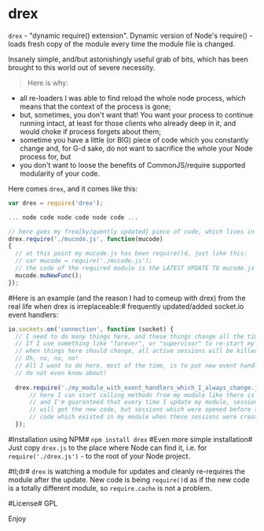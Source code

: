 drex
====

`drex` - "dynamic require() extension".
Dynamic version of Node's require() - loads fresh copy of the module every time the module file is changed.

Insanely simple, and/but astonishingly useful grab of bits, which has been brought to this world out of severe necessity.
>Here is why:
- all re-loaders I was able to find reload the whole node process, which means that the context of the process is gone;
- but, sometimes, you don't want that! You want your process to continue running intact, at least for those clients who already deep in it, and would choke if process forgets about them;
- sometime you have a little (or BIG) piece of code which you constantly change and, for G-d sake, do not want to sacrifice the whole your Node process for, but
- you don't want to loose the benefits of CommonJS/require supported modularity of your code.

Here comes `drex`, and it comes like this:

```javascript
var drex = require('drex');

... node code node code node code ...

// here goes my frea[ky/quently updated] piece of code, which lives in a js file called mucode.js:
drex.require('./mucode.js', function(mucode)
{
  // at this point my mucode.js has been require()d, just like this: 
  // var mucode = require('./mucode.js');
  // the code of the required module is the LATEST UPDATE TO mucode.js
  mucode.muNewFunc();  
});
```

#Here is an example (and the reason I had to comeup with drex) from the real life when drex is irreplaceable:#
frequently updated/added socket.io event handlers:

```javascript
io.sockets.on('connection', function (socket) {
  // I need to do many things here, and these things change all the time!
  // If I use something like "forever", or "supervisor" to re-start my Node process every time 
  // when things here should change, all active sessions will be killed!
  // Oh, no, no, no!
  // All I want to do here, most of the time, is to put new event handler, which existing sessions 
  // do not even know about!
  
  drex.require('./my_module_with_event_handlers_which_I_always_change.js', function(mymod) {
      // here I can start calling methods from my module like there is no tomorrow!
      // and I'm guaranteed that every time I update my module, sessions which will come here after the update
      // will get the new code, but sessions which were opened before the update will still be working with the
      // code which existed in my module when these sessions were created. That's fair!
  });
```
#Installation using NPM#
`
npm install drex
`
#Even more simple installation#
Just copy `drex.js` to the place where Node can find it, i.e. for `require('./drex.js')` - to the root of your Node project.

#tl;dr#
`drex` is watching a module for updates and cleanly re-requires the module after the update.
New code is being `require()`d as if the new code is a totally different module, so `require.cache` is not a problem.

#License#
GPL


Enjoy
